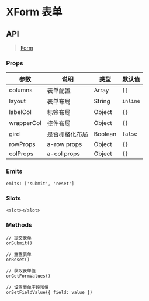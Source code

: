 # XForm 表单

## API

> [Form](https://www.antdv.com/components/form-cn)

### Props

| 参数 | 说明 | 类型 | 默认值 |
| --- | --- | --- | --- |
| columns | 表单配置 | Array | `[]` |
| layout | 表单布局 | String | `inline` |
| labelCol | 标签布局 | Object | `{}` |
| wrapperCol | 控件布局 | Object | `{}` |
| gird | 是否栅格化布局 | Boolean | `false` |
| rowProps |a-row props | Object | `{}` |
| colProps | a-col props | Object | `{}` |

### Emits

```vue
emits: ['submit', 'reset']
```

### Slots

```vue
<slot></slot>
```

### Methods

```vue
// 提交表单
onSubmit()

// 重置表单
onReset()

// 获取表单值
onGetFormValues()

// 设置表单字段和值
onSetFieldValue({ field: value })
```
